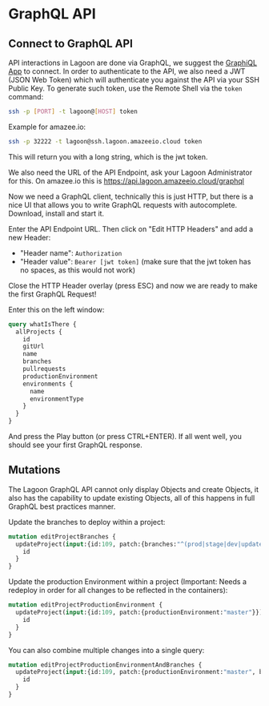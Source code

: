 # GraphQL API

## Connect to GraphQL API

API interactions in Lagoon are done via GraphQL, we suggest the [GraphiQL App](https://github.com/skevy/graphiql-app) to connect. In order to authenticate to the API, we also need a JWT (JSON Web Token) which will authenticate you against the API via your SSH Public Key. To generate such token, use the Remote Shell via the `token` command:

```bash
ssh -p [PORT] -t lagoon@[HOST] token
```

Example for amazee.io:

```bash
ssh -p 32222 -t lagoon@ssh.lagoon.amazeeio.cloud token
```

This will return you with a long string, which is the jwt token.

We also need the URL of the API Endpoint, ask your Lagoon Administrator for this. On amazee.io this is https://api.lagoon.amazeeio.cloud/graphql

Now we need a GraphQL client, technically this is just HTTP, but there is a nice UI that allows you to write GraphQL requests with autocomplete. Download, install and start it.

Enter the API Endpoint URL. Then click on "Edit HTTP Headers" and add a new Header:

* "Header name": `Authorization`
* "Header value": `Bearer [jwt token]` (make sure that the jwt token has no spaces, as this would not work)

Close the HTTP Header overlay (press ESC) and now we are ready to make the first GraphQL Request!

Enter this on the left window:

```GraphQL
query whatIsThere {
  allProjects {
    id
    gitUrl
    name
    branches
    pullrequests
    productionEnvironment
    environments {
      name
      environmentType
    }
  }
}
```

And press the Play button (or press CTRL+ENTER). If all went well, you should see your first GraphQL response.

## Mutations

The Lagoon GraphQL API cannot only display Objects and create Objects, it also has the capability to update existing Objects, all of this happens in full GraphQL best practices manner.

Update the branches to deploy within a project:

```GraphQL
mutation editProjectBranches {
  updateProject(input:{id:109, patch:{branches:"^(prod|stage|dev|update)$"}}) {
    id
  }
}
```

Update the production Environment within a project (Important: Needs a redeploy in order for all changes to be reflected in the containers):

```GraphQL
mutation editProjectProductionEnvironment {
  updateProject(input:{id:109, patch:{productionEnvironment:"master"}}) {
    id
  }
}
```

You can also combine multiple changes into a single query:

```GraphQL
mutation editProjectProductionEnvironmentAndBranches {
  updateProject(input:{id:109, patch:{productionEnvironment:"master", branches:"^(prod|stage|dev|update)$"}}) {
    id
  }
}
```
